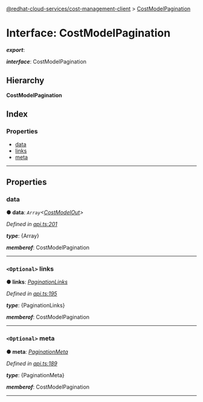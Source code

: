 [@redhat-cloud-services/cost-management-client](../README.md) > [CostModelPagination](../interfaces/costmodelpagination.md)

# Interface: CostModelPagination

*__export__*: 

*__interface__*: CostModelPagination

## Hierarchy

**CostModelPagination**

## Index

### Properties

* [data](costmodelpagination.md#data)
* [links](costmodelpagination.md#links)
* [meta](costmodelpagination.md#meta)

---

## Properties

<a id="data"></a>

###  data

**● data**: *`Array`<[CostModelOut](costmodelout.md)>*

*Defined in [api.ts:201](https://github.com/RedHatInsights/javascript-clients/blob/master/packages/cost-management/api.ts#L201)*

*__type__*: {Array}

*__memberof__*: CostModelPagination

___
<a id="links"></a>

### `<Optional>` links

**● links**: *[PaginationLinks](paginationlinks.md)*

*Defined in [api.ts:195](https://github.com/RedHatInsights/javascript-clients/blob/master/packages/cost-management/api.ts#L195)*

*__type__*: {PaginationLinks}

*__memberof__*: CostModelPagination

___
<a id="meta"></a>

### `<Optional>` meta

**● meta**: *[PaginationMeta](paginationmeta.md)*

*Defined in [api.ts:189](https://github.com/RedHatInsights/javascript-clients/blob/master/packages/cost-management/api.ts#L189)*

*__type__*: {PaginationMeta}

*__memberof__*: CostModelPagination

___


